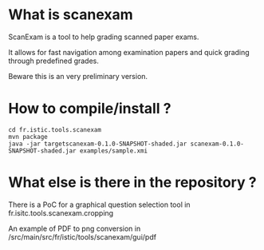 # What is scanexam

ScanExam is a tool to help grading scanned paper exams. 

It allows for fast navigation among examination papers and quick grading through predefined grades.


Beware this is an very preliminary version.  

# How to compile/install ?

```
cd fr.istic.tools.scanexam
mvn package
java -jar targetscanexam-0.1.0-SNAPSHOT-shaded.jar scanexam-0.1.0-SNAPSHOT-shaded.jar examples/sample.xmi
``` 

# What else is there in the repository ?

There is a PoC for a graphical question selection tool in fr.isitc.tools.scanexam.cropping

An example of PDF to png conversion in /src/main/src/fr/istic/tools/scanexam/gui/pdf


 
 
